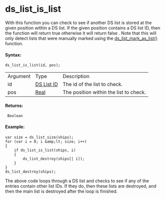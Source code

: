 # ds_list_is_list

With this function you can check to see if another DS list is stored at
the given position within a DS list. If the given position contains a DS
list ID, then the function will return true otherwise it will return
false . Note that this will only detect lists that were manually
marked using the [ds_list_mark_as_list()](ds_list_mark_as_list)
function.

#### Syntax:

``` gml
ds_list_is_list(id, pos);
```

|          |                                                                                                             |                                        |
|----------|-------------------------------------------------------------------------------------------------------------|----------------------------------------|
| Argument | Type                                                                                                        | Description                            |
| id       |  [DS List ID](../../../../../GameMaker_Language/GML_Reference/Data_Structures/DS_Lists/ds_list_create)  | The id of the list to check.           |
| pos      |  [Real](../../../../../GameMaker_Language/GML_Overview/Data_Types)                                      | The position within the list to check. |

#### Returns:

``` gml
 Boolean
```

#### Example:

``` gml
var size = ds_list_size(ships);
for (var i = 0; i &amp;lt; size; i++)
{
    if ds_list_is_list(ships, i)
    {
        ds_list_destroy(ships[| i]);
    }
}
ds_list_destroy(ships);
```

The above code loops through a DS list and checks to see if any of the
entries contain other list IDs. If they do, then these lists are
destroyed, and then the main list is destroyed after the loop is
finished.
